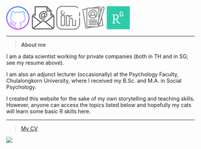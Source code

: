 [![Github](https://raw.githubusercontent.com/amaiesc/study_r/master/docs/git_.png)](http://amaiesc.github.io/study_r)
[![E-mail](https://raw.githubusercontent.com/amaiesc/study_r/master/docs/email_.png)](mailto::amaiesc@gmail.com)
[![Linkedin](https://raw.githubusercontent.com/amaiesc/study_r/master/docs/linkedin_.png)](https://linkedin.com/in/sirinapa-amaie-churassamee-671a63109)
[![Resume](https://raw.githubusercontent.com/amaiesc/study_r/master/docs/resume.png)](https://github.com/amaiesc/study_r/blob/9e9dc4cc984207be967b4ea4e04c43cd071c515d/docs/cv_git_.pdf)
[![Researchgate](https://raw.githubusercontent.com/amaiesc/study_r/master/docs/research_.png)](https://www.researchgate.net/profile/Sirinapa-Churassamee-2)

___________________________________________________________________________________________________________________________________

> **About me**

I am a data scientist working for private companies (both in TH and in SG; see my resume above).


I am also an adjunct lecturer (occasionally) at the Psychology Faculty, Chulalongkorn University, 
      where I received my B.Sc. and M.A. in Social Psychology.

I created this website for the sake of my own storytelling and teaching skills. 
      However, anyone can access the topics listed below and hopefully my cats will learn some basic R skills here.

____________________________________
> [My CV](https://amaiesc.github.io/study_r/me.html)


![](https://komarev.com/ghpvc/?username=amaiesc)
